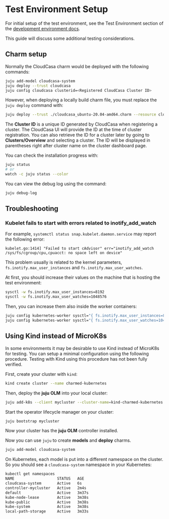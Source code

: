 # Test Environment Setup

For initial setup of the test environment, see the Test Environment section of the
[development environment docs](https://github.com/catalogicsoftware/cloudcasa-charm/blob/master/docs/dev-env-setup.md#test-environement-setup).

This guide will discuss some additional testing considerations.

## Charm setup

Normally the CloudCasa charm would be deployed with the following commands:

```bash
juju add-model cloudcasa-system
juju deploy --trust cloudcasa
juju config cloudcasa clusterid=<Registered CloudCasa Cluster ID>
```

However, when deploying a locally build charm file, you must replace the ```juju deploy``` command with:

```bash
juju deploy --trust ./cloudcasa_ubuntu-20.04-amd64.charm --resource cloudcasa-image=catalogicsoftware/amds-kagent:latest 
```

The **Cluster ID** is a unique ID generated by CloudCasa when registering a cluster. 
The CloudCasa UI will provide the ID at the time of cluster registration.
You can also retrieve the ID for a cluster later by going to **Clusters/Overview** and selecting a cluster.
The ID will be displayed in parentheses right after cluster name on the cluster dashboard page.

You can check the installation progress with:

```bash
juju status
# or
watch -c juju status --color
```

You can view the debug log using the command:

```bash
juju debug-log
```

## Troubleshooting

### Kubelet fails to start with errors related to inotify_add_watch

For example, `systemctl status snap.kubelet.daemon.service` may report the following error:

```
kubelet.go:1414] "Failed to start cAdvisor" err="inotify_add_watch /sys/fs/cgroup/cpu,cpuacct: no space left on device"
```

This problem usually is related to the kernel parameters, `fs.inotify.max_user_instances` and `fs.inotify.max_user_watches`.

At first, you should increase their values on the machine that is hosting the test environment:

```bash
sysctl -w fs.inotify.max_user_instances=8192
sysctl -w fs.inotify.max_user_watches=1048576
```

Then, you can increase them also inside the worker containers:

```bash
juju config kubernetes-worker sysctl="{ fs.inotify.max_user_instances=8192 }"
juju config kubernetes-worker sysctl="{ fs.inotify.max_user_watches=1048576 }"
```

## Using Kind instead of MicroK8s

In some environments it may be desirable to use Kind instead of MicroK8s for testing.
You can setup a minimal configuration using the following procedure.
Testing with Kind using this procedure has not been fully verified.

First, create your cluster with `kind`:

```bash
kind create cluster --name charmed-kubernetes
```

Then, deploy the **juju OLM** into your local cluster:

```bash
juju add-k8s --client mycluster --cluster-name=kind-charmed-kubernetes
```

Start the operator lifecycle manager on your cluster:

```bash
juju bootstrap mycluster
```

Now your cluster has the **juju OLM** controller installed.

Now you can use `juju` to create **models** and **deploy** charms.

```bash
juju add-model cloudcasa-system
```

On Kubernetes, each model is put into a different namespace on the cluster. So you should see a `cloudcasa-system` namespace in your Kubernetes:

```bash
kubectl get namespaces
NAME                   STATUS   AGE
cloudcasa-system       Active   6s
controller-mycluster   Active   2m4s
default                Active   3m37s
kube-node-lease        Active   3m38s
kube-public            Active   3m38s
kube-system            Active   3m38s
local-path-storage     Active   3m33s
```

